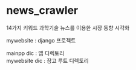 # news_crawler
14가지 키워드 과학기술 뉴스를 이용한 시장 동향 시각화

mywebsite : django 프로젝트  
  
  mainpp dic : 앱 디렉토리  
  mywebsite dic : 장고 루트 디렉토리
